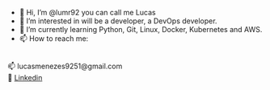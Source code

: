 - 👋 Hi, I’m @lumr92 you can call me Lucas 
- 👀 I’m interested in will be a developer, a DevOps developer.
- 🌱 I’m currently learning Python, Git, Linux, Docker, Kubernetes and AWS.
- 📫 How to reach me:
<br>
📫 lucasmenezes9251@gmail.com
<br>
👔 <a href="https://www.linkedin.com/in/lucas-de-menezes-rodrigues-12847a108/">Linkedin</a>


<!---
lumr92/lumr92 is a ✨ special ✨ repository because its `README.md` (this file) appears on your GitHub profile.
You can click the Preview link to take a look at your changes.
--->
